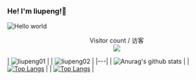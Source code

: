 ### He! I'm liupeng!👋

<!--
**liupengzhouyi/liupengzhouyi** is a ✨ _special_ ✨ repository because its `README.md` (this file) appears on your GitHub profile.

Here are some ideas to get you started:

- 🔭 I’m currently working on ...
- 🌱 I’m currently learning ...
- 👯 I’m looking to collaborate on ...
- 🤔 I’m looking for help with ...
- 💬 Ask me about ...
- 📫 How to reach me: ...
- 😄 Pronouns: ...
- ⚡ Fun fact: ...
-->


<img src="http://123.56.167.84:8080/File/downloadFile/helloworld.png" alt="Hello world">

<center>
<p align="center"> 
  Visitor count / 访客
  <br>
  <img src="https://profile-counter.glitch.me/liupengzhouyi/count.svg" />
</p>
</center>

|  ![liupeng01](https://github-readme-stats.vercel.app/api?username=liupengzhouyi&show_icons=true) | 
|  ![liupeng02](https://github-readme-stats.vercel.app/api/top-langs/?username=liupengzhouyi&card_width=800)  |
|---|
| ![Anurag's github stats](https://github-readme-stats.vercel.app/api?username=liupengzhouyi&show_icons=true&theme=radical) |
| [![Top Langs](https://github-readme-stats.vercel.app/api/top-langs/?username=liupengzhouyi)](https://github.com/anuraghazra/github-readme-stats)  |
| [![Top Langs](https://github-readme-stats.vercel.app/api/top-langs/?username=anuraghazra&layout=compact)](https://github.com/anuraghazra/github-readme-stats) |







